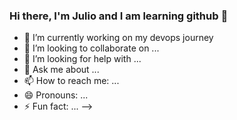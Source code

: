 ### Hi there, I'm Julio and I am learning github 👋

- 🔭 I’m currently working on my devops journey
- 👯 I’m looking to collaborate on ...
- 🤔 I’m looking for help with ...
- 💬 Ask me about ...
- 📫 How to reach me: ...
- 😄 Pronouns: ...
- ⚡ Fun fact: ...
-->
